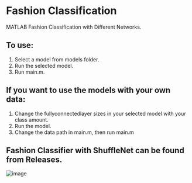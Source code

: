# Fashion Classification
MATLAB Fashion Classification with Different Networks.
## To use:
1. Select a model from models folder.
2. Run the selected model.
3. Run main.m.
## If you want to use the models with your own data:
1. Change the fullyconnectedlayer sizes in your selected model with your class amount.
2. Run the model.
3. Change the data path in main.m, then run main.m
## Fashion Classifier with ShuffleNet can be found from Releases.
![image](https://raw.githubusercontent.com/taliegemen/Fashion-Classification/master/GUI%20picture.png)
